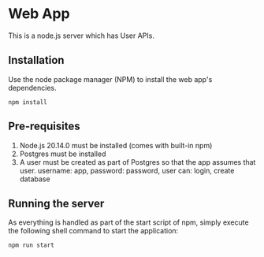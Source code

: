 # Web App

This is a node.js server which has User APIs.

## Installation

Use the node package manager (NPM) to install the web app's dependencies.

``` shell
npm install
```

## Pre-requisites
1. Node.js 20.14.0 must be installed (comes with built-in npm)
2. Postgres must be installed
3. A user must be created as part of Postgres so that the app assumes that user.
username: app, password: password, user can: login, create database

## Running the server
As everything is handled as part of the start script of npm, simply execute the following shell command to start the application:

``` shell
npm run start
```